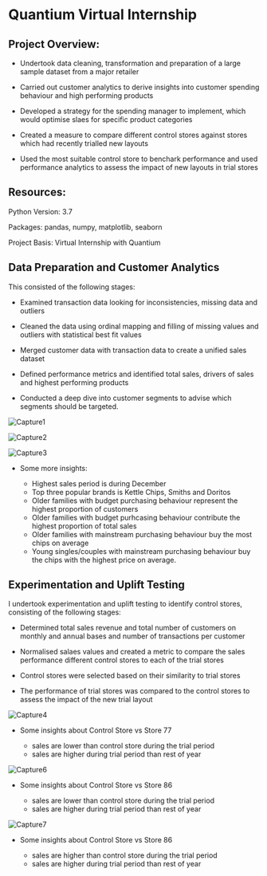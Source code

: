# Quantium Virtual Internship

## Project Overview:
* Undertook data cleaning, transformation and preparation of a large sample dataset from a major retailer

* Carried out customer analytics to derive insights into customer spending behaviour and high performing products

* Developed a strategy for the spending manager to implement, which would optimise slaes for specific product categories

* Created a measure to compare different control stores against stores which had recently trialled new layouts

* Used the most suitable control store to benchark performance and used performance analytics to assess the impact of new layouts in trial stores

## Resources:
Python Version: 3.7

Packages: pandas, numpy, matplotlib, seaborn

Project Basis: Virtual Internship with Quantium

## Data Preparation and Customer Analytics

This consisted of the following stages:

* Examined transaction data looking for inconsistencies, missing data and outliers

* Cleaned the data using ordinal mapping and filling of missing values and outliers with statistical best fit values

* Merged customer data with transaction data to create a unified sales dataset

* Defined performance metrics and identified total sales, drivers of sales and highest performing products

* Conducted a deep dive into customer segments to advise which segments should be targeted.

![Capture1](https://user-images.githubusercontent.com/85448559/125933057-1b74ca5b-b6f3-4ef8-9c34-a7b06cd044ba.JPG)

![Capture2](https://user-images.githubusercontent.com/85448559/125933719-53bf8270-f415-428b-8e78-4573e54ea281.JPG)

![Capture3](https://user-images.githubusercontent.com/85448559/125933730-7e89585d-8a4d-4da2-b298-bd6de0601749.JPG)

* Some more insights:

    * Highest sales period is during December
    * Top three popular brands is Kettle Chips, Smiths and Doritos
    * Older families with budget purchasing behaviour represent the highest proportion of customers
    * Older families with budget purhcasing behaviour contribute the highest proportion of total sales
    * Older families with mainstream purchasing behaviour buy the most chips on average
    * Young singles/couples with mainstream purchasing behaviour buy the chips with the highest price on average.


## Experimentation and Uplift Testing
I undertook experimentation and uplift testing to identify control stores, consisting of the following stages:

* Determined total sales revenue and total number of customers on monthly and annual bases and number of transactions per customer

* Normalised salaes values and created a metric to compare the sales performance different control stores to each of the trial stores

* Control stores were selected based on their similarity to trial stores

* The performance of trial stores was compared to the control stores to assess the impact of the new trial layout


 
![Capture4](https://user-images.githubusercontent.com/85448559/125934766-1b05c7ca-62a4-40dc-9cd8-62c104adaeae.JPG)

* Some insights about Control Store vs Store 77

    * sales are lower than control store during the trial period
	 * sales are higher during trial period than rest of year


![Capture6](https://user-images.githubusercontent.com/85448559/125934791-4151d9a5-3bce-48a9-bcc6-b6c9f68923e2.JPG)

* Some insights about Control Store vs Store 86

    * sales are lower than control store during the trial period
 	 * sales are higher during trial period than rest of year


![Capture7](https://user-images.githubusercontent.com/85448559/125934805-4e85d057-35a0-4391-bda1-ba0467572273.JPG)

* Some insights about Control Store vs Store 86

    * sales are higher than control store during the trial period
 	 * sales are higher during trial period than rest of year




